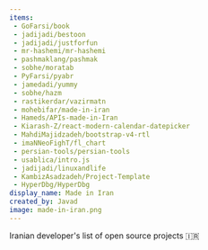 ```yaml
---
items:
 - GoFarsi/book
 - jadijadi/bestoon
 - jadijadi/justforfun
 - mr-hashemi/mr-hashemi
 - pashmaklang/pashmak
 - sobhe/moratab
 - PyFarsi/pyabr
 - jamedadi/yummy
 - sobhe/hazm
 - rastikerdar/vazirmatn
 - mohebifar/made-in-iran
 - Hameds/APIs-made-in-Iran
 - Kiarash-Z/react-modern-calendar-datepicker
 - MahdiMajidzadeh/bootstrap-v4-rtl
 - imaNNeoFighT/fl_chart
 - persian-tools/persian-tools
 - usablica/intro.js
 - jadijadi/linuxandlife
 - KambizAsadzadeh/Project-Template
 - HyperDbg/HyperDbg
display_name: Made in Iran
created_by: Javad
image: made-in-iran.png
---
```


Iranian developer's list of open source projects :iran:
